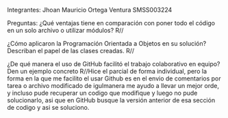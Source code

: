 Integrantes: Jhoan Mauricio Ortega Ventura SMSS003224

Preguntas:
¿Qué ventajas tiene en comparación con poner todo el código en
un solo archivo o utilizar módulos?
R//

¿Cómo aplicaron la Programación Orientada a Objetos en su
solución? Describan el papel de las clases creadas.
R//

¿De qué manera el uso de GitHub facilitó el trabajo colaborativo
en equipo? Den un ejemplo concreto 
R//Hice el parcial de forma individual, pero la forma en la que me facilito el usar Github es en el envio de comentarios por tarea o archivo modificado de igulmanera me ayudo a llevar un mejor orde, y incluso pude recuperar un codigo que modifique y luego no pude solucionarlo, asi que en GitHub busque la versión anterior de esa sección de codigo y asi se soluciono.
